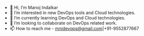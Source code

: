 - 👋 Hi, I’m Manoj Indalkar
- 👀 I’m interested in new DevOps tools and Cloud technologies.
- 🌱 I’m currently learning DevOps and Cloud technologies.
- 💞️ I’m looking to collaborate on DevOps related work.
- 📫 How to reach me - mnidevops@gmail.com|+91-9552877667

<!---
mnidevops/mnidevops is a ✨ special ✨ repository because its `README.md` (this file) appears on your GitHub profile.
You can click the Preview link to take a look at your changes.
--->
